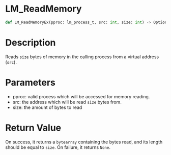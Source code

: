 # LM_ReadMemory

```python
def LM_ReadMemoryEx(pproc: lm_process_t, src: int, size: int) -> Optional[bytearray]
```

# Description

Reads `size` bytes of memory in the calling process from a virtual address (`src`).

# Parameters

- pproc: valid process which will be accessed for memory reading.
- src: the address which will be read `size` bytes from.
- size: the amount of bytes to read

# Return Value

On success, it returns a `bytearray` containing the bytes read, and its length should be equal to `size`. On failure, it returns `None`.

